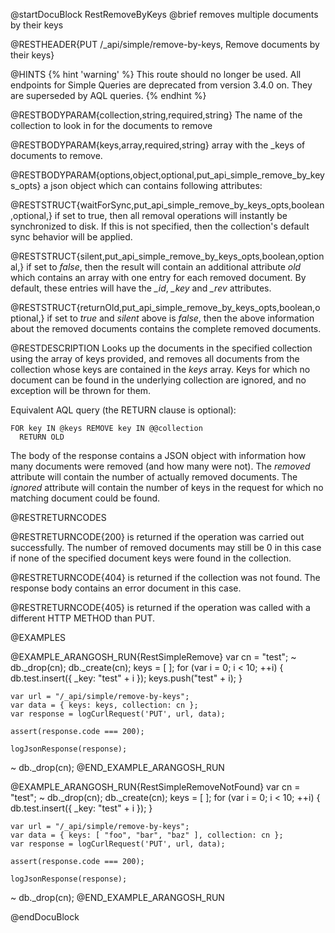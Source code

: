 @startDocuBlock RestRemoveByKeys
@brief removes multiple documents by their keys

@RESTHEADER{PUT /_api/simple/remove-by-keys, Remove documents by their keys}

@HINTS
{% hint 'warning' %}
This route should no longer be used.
All endpoints for Simple Queries are deprecated from version 3.4.0 on.
They are superseded by AQL queries.
{% endhint %}

@RESTBODYPARAM{collection,string,required,string}
The name of the collection to look in for the documents to remove

@RESTBODYPARAM{keys,array,required,string}
array with the _keys of documents to remove.

@RESTBODYPARAM{options,object,optional,put_api_simple_remove_by_keys_opts}
a json object which can contains following attributes:

@RESTSTRUCT{waitForSync,put_api_simple_remove_by_keys_opts,boolean,optional,}
if set to true, then all removal operations will
instantly be synchronized to disk. If this is not specified, then the
collection's default sync behavior will be applied.

@RESTSTRUCT{silent,put_api_simple_remove_by_keys_opts,boolean,optional,}
if set to *false*, then the result will contain an additional
attribute *old* which contains an array with one entry for each
removed document. By default, these entries will have the *_id*,
*_key* and *_rev* attributes.

@RESTSTRUCT{returnOld,put_api_simple_remove_by_keys_opts,boolean,optional,}
if set to *true* and *silent* above is *false*, then the above
information about the removed documents contains the complete
removed documents.

@RESTDESCRIPTION
Looks up the documents in the specified collection using the array of keys
provided, and removes all documents from the collection whose keys are
contained in the *keys* array. Keys for which no document can be found in
the underlying collection are ignored, and no exception will be thrown for
them.

Equivalent AQL query (the RETURN clause is optional):

    FOR key IN @keys REMOVE key IN @@collection
      RETURN OLD

The body of the response contains a JSON object with information how many
documents were removed (and how many were not). The *removed* attribute will
contain the number of actually removed documents. The *ignored* attribute 
will contain the number of keys in the request for which no matching document
could be found.

@RESTRETURNCODES

@RESTRETURNCODE{200}
is returned if the operation was carried out successfully. The number of removed
documents may still be 0 in this case if none of the specified document keys
were found in the collection.

@RESTRETURNCODE{404}
is returned if the collection was not found.
The response body contains an error document in this case.

@RESTRETURNCODE{405}
is returned if the operation was called with a different HTTP METHOD than PUT.

@EXAMPLES

@EXAMPLE_ARANGOSH_RUN{RestSimpleRemove}
    var cn = "test";
  ~ db._drop(cn);
    db._create(cn);
    keys = [ ];
    for (var i = 0; i < 10; ++i) {
      db.test.insert({ _key: "test" + i });
      keys.push("test" + i);
    }

    var url = "/_api/simple/remove-by-keys";
    var data = { keys: keys, collection: cn };
    var response = logCurlRequest('PUT', url, data);

    assert(response.code === 200);

    logJsonResponse(response);
  ~ db._drop(cn);
@END_EXAMPLE_ARANGOSH_RUN

@EXAMPLE_ARANGOSH_RUN{RestSimpleRemoveNotFound}
    var cn = "test";
  ~ db._drop(cn);
    db._create(cn);
    keys = [ ];
    for (var i = 0; i < 10; ++i) {
      db.test.insert({ _key: "test" + i });
    }

    var url = "/_api/simple/remove-by-keys";
    var data = { keys: [ "foo", "bar", "baz" ], collection: cn };
    var response = logCurlRequest('PUT', url, data);

    assert(response.code === 200);

    logJsonResponse(response);
  ~ db._drop(cn);
@END_EXAMPLE_ARANGOSH_RUN

@endDocuBlock
